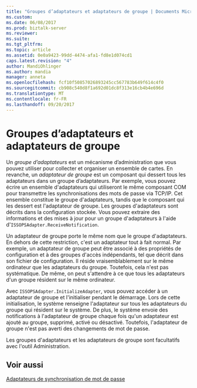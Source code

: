 ```yaml
---
title: "Groupes d’adaptateurs et adaptateurs de groupe | Documents Microsoft"
ms.custom: 
ms.date: 06/08/2017
ms.prod: biztalk-server
ms.reviewer: 
ms.suite: 
ms.tgt_pltfrm: 
ms.topic: article
ms.assetid: 0e0a9423-99dd-4474-afa1-fd8e1d074cd1
caps.latest.revision: "4"
author: MandiOhlinger
ms.author: mandia
manager: anneta
ms.openlocfilehash: fcf10f50857026893245cc567783b649f614c4f0
ms.sourcegitcommit: cb908c540d8f1a692d01dc8f313e16cb4b4e696d
ms.translationtype: MT
ms.contentlocale: fr-FR
ms.lasthandoff: 09/20/2017
---
```

# <a name="adapter-groups-and-group-adapters"></a>Groupes d’adaptateurs et adaptateurs de groupe
Un *groupe d’adaptateurs* est un mécanisme d’administration que vous pouvez utiliser pour collecter et organiser un ensemble de cartes. En revanche, un *adaptateur de groupe* est un composant qui dessert tous les adaptateurs dans un groupe d’adaptateurs. Par exemple, vous pouvez écrire un ensemble d'adaptateurs qui utiliseront le même composant COM pour transmettre les synchronisations des mots de passe via TCP/IP. Cet ensemble constitue le groupe d'adaptateurs, tandis que le composant qui les dessert est l'adaptateur de groupe. Les groupes d'adaptateurs sont décrits dans la configuration stockée. Vous pouvez extraire des informations et des mises à jour pour un groupe d'adaptateurs à l'aide d'`ISSOPSAdapter.ReceiveNotification`.  
  
 Un adaptateur de groupe porte le même nom que le groupe d'adaptateurs. En dehors de cette restriction, c'est un adaptateur tout à fait normal. Par exemple, un adaptateur de groupe peut être associé à des propriétés de configuration et à des groupes d'accès indépendants, tel que décrit dans son fichier de configuration. Il réside vraisemblablement sur le même ordinateur que les adaptateurs du groupe. Toutefois, cela n'est pas systématique. De même, on peut s'attendre à ce que tous les adaptateurs d'un groupe résident sur le même ordinateur.  
  
 Avec `ISSOPSAdapter.InitializeAdapter`, vous pouvez accéder à un adaptateur de groupe et l'initialiser pendant le démarrage. Lors de cette initialisation, le système renseigne l'adaptateur sur tous les adaptateurs du groupe qui résident sur le système. De plus, le système envoie des notifications à l'adaptateur de groupe chaque fois qu'un adaptateur est ajouté au groupe, supprimé, activé ou désactivé. Toutefois, l'adaptateur de groupe n'est pas averti des changements de mot de passe.  
  
 Les groupes d'adaptateurs et les adaptateurs de groupe sont facultatifs avec l'outil Administration.  
  
## <a name="see-also"></a>Voir aussi  
 [Adaptateurs de synchronisation de mot de passe](../core/password-sync-adapters.md)